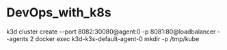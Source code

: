 # DevOps_with_k8s

k3d cluster create --port 8082:30080@agent:0 -p 8081:80@loadbalancer --agents 2
docker exec k3d-k3s-default-agent-0 mkdir -p /tmp/kube